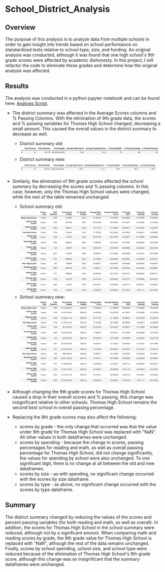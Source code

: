 # School_District_Analysis

## Overview 
The purpose of this analysis is to analyze data from multiple schools in order to gain insight into trends based on school performance on standardized tests relative to school type, size, and funding. An original analysis was conducted, although it was found that one high school's 9th grade scores were affected by academic dishonesty. In this project, I will refactor the code to eliminate these grades and determine how the original analysis was affected.   

## Results
The analysis was conducted in a python jupyter notebook and can be found here: [Analysis Script](https://github.com/fadlnabbouh/School_District_Analysis/blob/main/PyCitySchools_Challenge.ipynb). 

- The district summary was affected in the Average Scores columns and % Passing Columns. With the elimination of 9th grade data, the scores and % passing variables for Thomas High School changed, decreasing a small amount. This caused the overall values in the district summary to decrease as well. 
	- District summary old: ![Screenshot](https://github.com/fadlnabbouh/School_District_Analysis/blob/main/Resources/district_summary_old.png)
	- District summary new: ![Screenshot](https://github.com/fadlnabbouh/School_District_Analysis/blob/main/Resources/district_summary_new.png)

- Similarly, the elimination of 9th grade scores affected the school summary by decreasing the scores and % passing columns. In this case, however, only the Thomas High School values were changed, while the rest of the table remained unchanged. 
	- School summary old: ![Screenshot](https://github.com/fadlnabbouh/School_District_Analysis/blob/main/Resources/school_summary_old.png)
	- School summary new: ![Screenshot](https://github.com/fadlnabbouh/School_District_Analysis/blob/main/Resources/school_summary_new.png)

- Although changing the 9th grade scores for Thomas High School caused a drop in their overall scores and % passing, this change was insignificant relative to other schools. Thomas High School remains the second best school in overall passing percentage. 

- Replacing the 9th grade scores may also affect the following: 
	- scores by grade - the only change that occurred was that the value under 9th grade for Thomas High School was replaced with "NaN". All other values in both dataframes were unchanged. 
	- scores by spending - because the change in scores, passing percentages for reading and math, as well as overall passing percentage for Thomas High School, did not change significantly, the values for spending by school were also unchanged. To one significant digit, there is no change at all between the old and new dataframes.
	- scores by size - as with spending, no significant change occurred with the scores by size dataframe. 
	- scores by type - as above, no significant change occurred with the scores by type dataframe. 

## Summary

The district summary changed by reducing the values of the scores and percent passing variables (for both reading and math, as well as overall). In addition, the scores for Thomas High School in the school summary were reduced, although not by a significant amount. When comparing math and reading scores by grade, the 9th grade value for Thomas High School is replaced with "NaN", although the rest of the data remains unchanged. Finally, scores by school spending, school size, and school type were reduced because of the elimination of Thomas High School's 9th grade score, although this change was so insignificant that the summary dataframes were unchanged. 